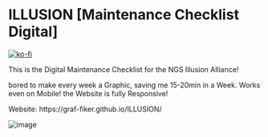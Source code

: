 # ILLUSION [Maintenance Checklist Digital]
[![ko-fi](https://ko-fi.com/img/githubbutton_sm.svg)](https://ko-fi.com/C0C524668)

This is the Digital Maintenance Checklist for the NGS Illusion Alliance!
<p>  bored to make every week a Graphic, saving me 15-20min in a Week.
Works even on Mobile! the Website is fully Responsive!
<p>Website: https://graf-fiker.github.io/ILLUSION/<p/>

![image](h[ttps://user-images.githubusercontent.com/127075813/229354322-f28ab3a8-09fa-43f4-a871-2e577034f4ec.png](https://media.discordapp.net/attachments/911234401843687430/1142785927085817946/ILLUSION_APP_AD.png?width=658&height=494)https://media.discordapp.net/attachments/911234401843687430/1142785927085817946/ILLUSION_APP_AD.png?width=658&height=494)

